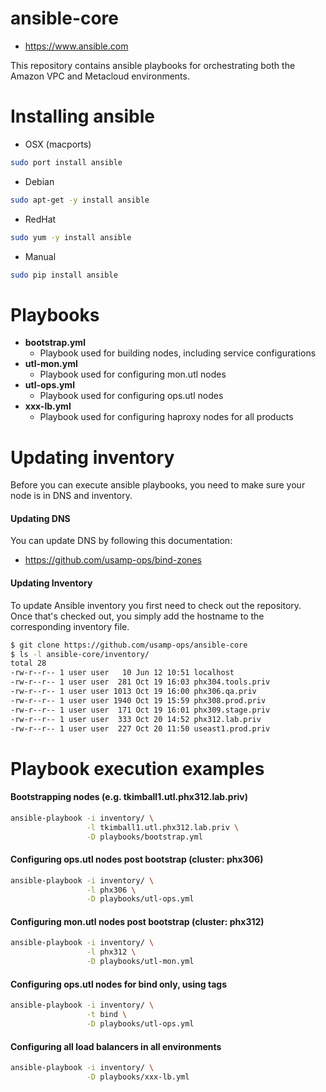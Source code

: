 # ansible-core

* https://www.ansible.com

This repository contains ansible playbooks for orchestrating both the Amazon VPC and Metacloud environments.

# Installing ansible

* OSX (macports)
```sh
sudo port install ansible
```

* Debian
```sh
sudo apt-get -y install ansible
```

* RedHat
```sh
sudo yum -y install ansible
```

* Manual
```sh
sudo pip install ansible
```

# Playbooks

* __bootstrap.yml__
  * Playbook used for building nodes, including service configurations
* __utl-mon.yml__
  * Playbook used for configuring mon.utl nodes
* __utl-ops.yml__
  * Playbook used for configuring ops.utl nodes
* __xxx-lb.yml__
  * Playbook used for configuring haproxy nodes for all products

# Updating inventory
Before you can execute ansible playbooks, you need to make sure your node is in DNS and inventory.
#### Updating DNS
You can update DNS by following this documentation:
* https://github.com/usamp-ops/bind-zones

#### Updating Inventory
To update Ansible inventory you first need to check out the repository.  Once that's checked out, you simply add the hostname to the corresponding inventory file.
```sh
$ git clone https://github.com/usamp-ops/ansible-core
$ ls -l ansible-core/inventory/
total 28
-rw-r--r-- 1 user user   10 Jun 12 10:51 localhost
-rw-r--r-- 1 user user  281 Oct 19 16:03 phx304.tools.priv
-rw-r--r-- 1 user user 1013 Oct 19 16:00 phx306.qa.priv
-rw-r--r-- 1 user user 1940 Oct 19 15:59 phx308.prod.priv
-rw-r--r-- 1 user user  171 Oct 19 16:01 phx309.stage.priv
-rw-r--r-- 1 user user  333 Oct 20 14:52 phx312.lab.priv
-rw-r--r-- 1 user user  227 Oct 20 11:50 useast1.prod.priv
```

# Playbook execution examples
#### Bootstrapping nodes (e.g. tkimball1.utl.phx312.lab.priv)
```sh
ansible-playbook -i inventory/ \
                 -l tkimball1.utl.phx312.lab.priv \
                 -D playbooks/bootstrap.yml
```
#### Configuring ops.utl nodes post bootstrap (cluster: phx306)
```sh
ansible-playbook -i inventory/ \
                 -l phx306 \
                 -D playbooks/utl-ops.yml
```
#### Configuring mon.utl nodes post bootstrap (cluster: phx312)
```sh
ansible-playbook -i inventory/ \
                 -l phx312 \
                 -D playbooks/utl-mon.yml
```
#### Configuring ops.utl nodes for bind __only__, using tags
```sh
ansible-playbook -i inventory/ \
                 -t bind \
                 -D playbooks/utl-ops.yml
```
#### Configuring all load balancers in all environments
```sh
ansible-playbook -i inventory/ \
                 -D playbooks/xxx-lb.yml
```

